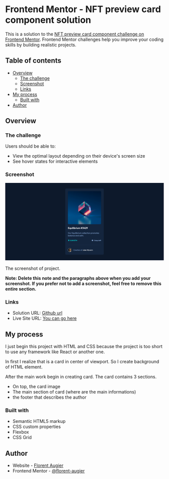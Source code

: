 # Frontend Mentor - NFT preview card component solution

This is a solution to the [NFT preview card component challenge on Frontend Mentor](https://www.frontendmentor.io/challenges/nft-preview-card-component-SbdUL_w0U). Frontend Mentor challenges help you improve your coding skills by building realistic projects.

## Table of contents

- [Overview](#overview)
  - [The challenge](#the-challenge)
  - [Screenshot](#screenshot)
  - [Links](#links)
- [My process](#my-process)
  - [Built with](#built-with)
- [Author](#author)

## Overview

### The challenge

Users should be able to:

- View the optimal layout depending on their device's screen size
- See hover states for interactive elements

### Screenshot

![](./screenshot.jpg)

The screenshot of project.

**Note: Delete this note and the paragraphs above when you add your screenshot. If you prefer not to add a screenshot, feel free to remove this entire section.**

### Links

- Solution URL: [Github url](https://github.com/florent-augier/nft-preview-card)
- Live Site URL: [You can go here](https://nft-card-challenge-flowww.netlify.app)

## My process

I just begin this project with HTML and CSS because the project is too short to use any framework like React or another one.

In first I realize that is a card in center of viewport. So I create background of HTML element.

After the main work begin in creating card. The card contains 3 sections.

- On top, the card image
- The main section of card (where are the main informations)
- the footer that describes the author

### Built with

- Semantic HTML5 markup
- CSS custom properties
- Flexbox
- CSS Grid

## Author

- Website - [Florent Augier](https://www.flowww-dev.com?target=_blank)
- Frontend Mentor - [@florent-augier](https://www.frontendmentor.io/profile/florent-augier?target="_blank")
